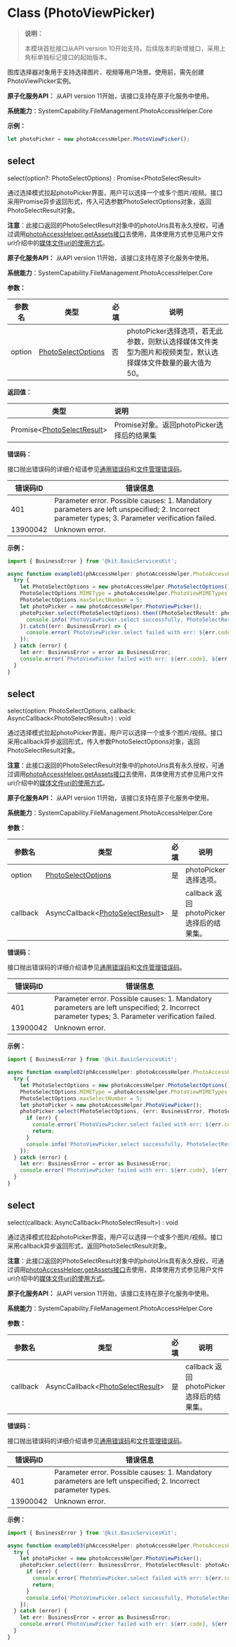 # Class (PhotoViewPicker)

> **说明：**
>
> 本模块首批接口从API version 10开始支持。后续版本的新增接口，采用上角标单独标记接口的起始版本。

图库选择器对象用于支持选择图片、视频等用户场景。使用前，需先创建PhotoViewPicker实例。

**原子化服务API：** 从API version 11开始，该接口支持在原子化服务中使用。

**系统能力**：SystemCapability.FileManagement.PhotoAccessHelper.Core

**示例：**

```ts
let photoPicker = new photoAccessHelper.PhotoViewPicker();
```

## select

select(option?: PhotoSelectOptions) : Promise&lt;PhotoSelectResult&gt;

通过选择模式拉起photoPicker界面，用户可以选择一个或多个图片/视频。接口采用Promise异步返回形式，传入可选参数PhotoSelectOptions对象，返回PhotoSelectResult对象。

**注意**：此接口返回的PhotoSelectResult对象中的photoUris具有永久授权，可通过调用[photoAccessHelper.getAssets接口](js-apis-photoAccessHelper.md#getassets)去使用，具体使用方式参见用户文件uri介绍中的[媒体文件uri的使用方式](../../file-management/user-file-uri-intro.md#媒体文件uri的使用方式)。

**原子化服务API：** 从API version 11开始，该接口支持在原子化服务中使用。

**系统能力**：SystemCapability.FileManagement.PhotoAccessHelper.Core

**参数：**

| 参数名  | 类型    | 必填 | 说明                       |
| ------- | ------- | ---- | -------------------------- |
| option | [PhotoSelectOptions](js-apis-photoAccessHelper.md#photoselectoptions) | 否   | photoPicker选择选项，若无此参数，则默认选择媒体文件类型为图片和视频类型，默认选择媒体文件数量的最大值为50。 |

**返回值：**

| 类型                            | 说明    |
| ----------------------------- | :---- |
| Promise&lt;[PhotoSelectResult](js-apis-photoAccessHelper.md#photoselectresult)&gt; | Promise对象。返回photoPicker选择后的结果集 |

**错误码：**

接口抛出错误码的详细介绍请参见[通用错误码](../errorcode-universal.md)和[文件管理错误码](../apis-core-file-kit/errorcode-filemanagement.md)。

| 错误码ID | 错误信息 |
| -------- | ---------------------------------------- |
| 401 | Parameter error. Possible causes: 1. Mandatory parameters are left unspecified; 2. Incorrect parameter types; 3. Parameter verification failed. | 
| 13900042      | Unknown error.         |

**示例：**

```ts
import { BusinessError } from '@kit.BasicServicesKit';

async function example01(phAccessHelper: photoAccessHelper.PhotoAccessHelper) {
  try {
    let PhotoSelectOptions = new photoAccessHelper.PhotoSelectOptions();
    PhotoSelectOptions.MIMEType = photoAccessHelper.PhotoViewMIMETypes.IMAGE_TYPE;
    PhotoSelectOptions.maxSelectNumber = 5;
    let photoPicker = new photoAccessHelper.PhotoViewPicker();
    photoPicker.select(PhotoSelectOptions).then((PhotoSelectResult: photoAccessHelper.PhotoSelectResult) => {
      console.info('PhotoViewPicker.select successfully, PhotoSelectResult uri: ' + JSON.stringify(PhotoSelectResult));
    }).catch((err: BusinessError) => {
      console.error(`PhotoViewPicker.select failed with err: ${err.code}, ${err.message}`);
    });
  } catch (error) {
    let err: BusinessError = error as BusinessError;
    console.error(`PhotoViewPicker failed with err: ${err.code}, ${err.message}`);
  }
}
```

## select

select(option: PhotoSelectOptions, callback: AsyncCallback&lt;PhotoSelectResult&gt;) : void

通过选择模式拉起photoPicker界面，用户可以选择一个或多个图片/视频。接口采用callback异步返回形式，传入参数PhotoSelectOptions对象，返回PhotoSelectResult对象。

**注意**：此接口返回的PhotoSelectResult对象中的photoUris具有永久授权，可通过调用[photoAccessHelper.getAssets接口](js-apis-photoAccessHelper.md#getassets)去使用，具体使用方式参见用户文件uri介绍中的[媒体文件uri的使用方式](../../file-management/user-file-uri-intro.md#媒体文件uri的使用方式)。

**原子化服务API：** 从API version 11开始，该接口支持在原子化服务中使用。

**系统能力**：SystemCapability.FileManagement.PhotoAccessHelper.Core

**参数：**

| 参数名  | 类型    | 必填 | 说明                       |
| ------- | ------- | ---- | -------------------------- |
| option | [PhotoSelectOptions](js-apis-photoAccessHelper.md#photoselectoptions) | 是   | photoPicker选择选项。 |
| callback | AsyncCallback&lt;[PhotoSelectResult](js-apis-photoAccessHelper.md#photoselectresult)&gt;      | 是   | callback 返回photoPicker选择后的结果集。 |

**错误码：**

接口抛出错误码的详细介绍请参见[通用错误码](../errorcode-universal.md)和[文件管理错误码](../apis-core-file-kit/errorcode-filemanagement.md)。

| 错误码ID | 错误信息 |
| -------- | ---------------------------------------- |
| 401 | Parameter error. Possible causes: 1. Mandatory parameters are left unspecified; 2. Incorrect parameter types; 3. Parameter verification failed. | 
| 13900042      | Unknown error.         |

**示例：**

```ts
import { BusinessError } from '@kit.BasicServicesKit';

async function example02(phAccessHelper: photoAccessHelper.PhotoAccessHelper) {
  try {
    let PhotoSelectOptions = new photoAccessHelper.PhotoSelectOptions();
    PhotoSelectOptions.MIMEType = photoAccessHelper.PhotoViewMIMETypes.IMAGE_TYPE;
    PhotoSelectOptions.maxSelectNumber = 5;
    let photoPicker = new photoAccessHelper.PhotoViewPicker();
    photoPicker.select(PhotoSelectOptions, (err: BusinessError, PhotoSelectResult: photoAccessHelper.PhotoSelectResult) => {
      if (err) {
        console.error(`PhotoViewPicker.select failed with err: ${err.code}, ${err.message}`);
        return;
      }
      console.info('PhotoViewPicker.select successfully, PhotoSelectResult uri: ' + JSON.stringify(PhotoSelectResult));
    });
  } catch (error) {
    let err: BusinessError = error as BusinessError;
    console.error(`PhotoViewPicker failed with err: ${err.code}, ${err.message}`);
  }
}
```

## select

select(callback: AsyncCallback&lt;PhotoSelectResult&gt;) : void

通过选择模式拉起photoPicker界面，用户可以选择一个或多个图片/视频。接口采用callback异步返回形式，返回PhotoSelectResult对象。

**注意**：此接口返回的PhotoSelectResult对象中的photoUris具有永久授权，可通过调用[photoAccessHelper.getAssets接口](js-apis-photoAccessHelper.md#getassets)去使用，具体使用方式参见用户文件uri介绍中的[媒体文件uri的使用方式](../../file-management/user-file-uri-intro.md#媒体文件uri的使用方式)。

**原子化服务API：** 从API version 11开始，该接口支持在原子化服务中使用。

**系统能力**：SystemCapability.FileManagement.PhotoAccessHelper.Core

**参数：**

| 参数名  | 类型    | 必填 | 说明                       |
| ------- | ------- | ---- | -------------------------- |
| callback | AsyncCallback&lt;[PhotoSelectResult](js-apis-photoAccessHelper.md#photoselectresult)&gt;      | 是   | callback 返回photoPicker选择后的结果集。 |

**错误码：**

接口抛出错误码的详细介绍请参见[通用错误码](../errorcode-universal.md)和[文件管理错误码](../apis-core-file-kit/errorcode-filemanagement.md)。

| 错误码ID | 错误信息 |
| -------- | ---------------------------------------- |
| 401    | Parameter error. Possible causes: 1. Mandatory parameters are left unspecified; 2. Incorrect parameter types. |
| 13900042      | Unknown error.         |

**示例：**

```ts
import { BusinessError } from '@kit.BasicServicesKit';

async function example03(phAccessHelper: photoAccessHelper.PhotoAccessHelper) {
  try {
    let photoPicker = new photoAccessHelper.PhotoViewPicker();
    photoPicker.select((err: BusinessError, PhotoSelectResult: photoAccessHelper.PhotoSelectResult) => {
      if (err) {
        console.error(`PhotoViewPicker.select failed with err: ${err.code}, ${err.message}`);
        return;
      }
      console.info('PhotoViewPicker.select successfully, PhotoSelectResult uri: ' + JSON.stringify(PhotoSelectResult));
    });
  } catch (error) {
    let err: BusinessError = error as BusinessError;
    console.error(`PhotoViewPicker failed with err: ${err.code}, ${err.message}`);
  }
}
```
